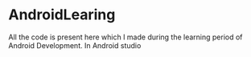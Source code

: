 # AndroidLearing
All the code is present here which I made during the learning period of Android Development.
In Android studio
